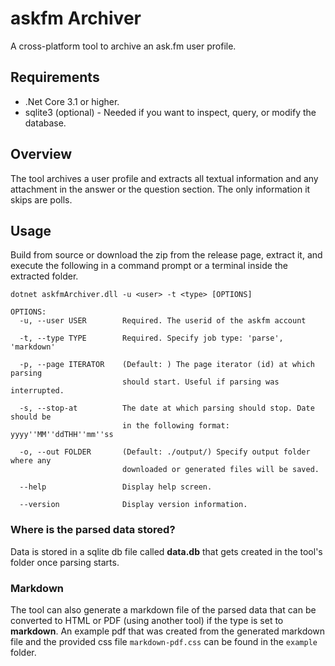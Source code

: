 # askfm Archiver
A cross-platform tool to archive an ask.fm user profile.

## Requirements
- .Net Core 3.1 or higher.
- sqlite3 (optional) - Needed if you want to inspect, query, or modify the database.

## Overview
The tool archives a user profile and extracts all textual information and any attachment in the answer or the question section.
The only information it skips are polls.

## Usage
Build from source or download the zip from the release page, extract it, and execute the following in a command prompt or a terminal inside the extracted folder.
```
dotnet askfmArchiver.dll -u <user> -t <type> [OPTIONS]

OPTIONS:
  -u, --user USER        Required. The userid of the askfm account

  -t, --type TYPE        Required. Specify job type: 'parse', 'markdown'

  -p, --page ITERATOR    (Default: ) The page iterator (id) at which parsing
                         should start. Useful if parsing was interrupted.

  -s, --stop-at          The date at which parsing should stop. Date should be
                         in the following format: yyyy''MM''ddTHH''mm''ss

  -o, --out FOLDER       (Default: ./output/) Specify output folder where any
                         downloaded or generated files will be saved.

  --help                 Display help screen.

  --version              Display version information.
 ```

### Where is the parsed data stored?
Data is stored in a sqlite db file called **data.db** that gets created in the tool's folder once parsing starts. 

### Markdown
The tool can also generate a markdown file of the parsed data that can be converted to HTML or PDF (using another tool) if the type is set to **markdown**.
An example pdf that was created from the generated markdown file and the provided css file `markdown-pdf.css` can be found in the `example` folder.
